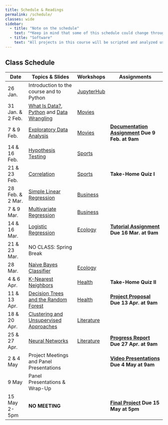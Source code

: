 ```yaml
---
title: Schedule & Readings
permalink: /schedule/
classes: wide
sidebar:
  - title: "Note on the schedule"
    text: "*Keep in mind that some of this schedule could change throughout the semester. However, if anything changes I'll update this page, and I'll be sure to give you plenty of advance notice.*"
  - title: "Software"
    text: "All projects in this course will be scripted and analyzed using Python, an open source programming language and environment. Specifically, we will be using Jupyter Lab as our programming environment. **No previous experience with Python, statistical software packages, or computer programming is required.**"
---
```


## Class Schedule

Date|Topics & Slides|Workshops|Assignments
--|---|---|---
26 Jan.|Introduction to the course and to Python|[JupyterHub](/CIS241/jupyterhub)|
31 Jan. & 2 Feb.|[What Is Data?](/CIS241/slides/whatisdata), [Python](/CIS241/slides/pythonbasics) and [Data Wrangling](/CIS241/slides/wrangling)|[Movies](/CIS241/resources/01_movies1.ipynb)|
7 & 9 Feb.|[Exploratory Data Analysis](/CIS241/slides/eda)|[Movies](/CIS241/resources/01_movies2.ipynb)|**[Documentation Assignment](/CIS241/assignments/documentation) Due 9 Feb. at 9am**
14 & 16 Feb.|[Hypothesis Testing](/CIS241/slides/hypothesis)|[Sports](/CIS241/resources/02_tennis1.ipynb)|
21 & 23 Feb.|[Correlation](/CIS241/slides/correlation)|[Sports](/CIS241/resources/02_tennis2.ipynb)|**Take-Home Quiz I**
28 Feb. & 2 Mar.|[Simple Linear Regression](/CIS241/slides/regression)|[Business](/CIS241/resources/03_airbnb1.ipynb)|
7 & 9 Mar.|[Multivariate Regression](/CIS241/slides/multiple)|[Business](/CIS241/resources/03_airbnb2.ipynb)
14 & 16 Mar.|[Logistic Regression](/CIS241/slides/logit)|[Ecology](/CIS241/resources/04_trees1.ipynb)|**[Tutorial Assignment](/CIS241/assignments/tutorial/) Due 16 Mar. at 9am**
21 & 23 Mar.|NO CLASS: Spring Break
28 Mar.|[Naive Bayes Classifier](/CIS241/slides/naivebayes)|[Ecology](/CIS241/resources/04_trees2.ipynb)|
4 & 6 Apr.|[K-Nearest Neighbors](/CIS241/slides/knn)|[Health](/CIS241/resources/05_health1.ipynb)|**Take-Home Quiz II**
11 & 13 Apr.|[Decision Trees and the Random Forest](/CIS241/slides/randomforest)|[Health](/CIS241/resources/05_health2.ipynb)|**[Project Proposal](/CIS241/assignments/project-proposal/) Due 13 Apr. at 9am**
18 & 20 Apr.|[Clustering and Unsupervised Approaches](/CIS241/slides/clustering)|[Literature](/CIS241/resources/06_lit1.ipynb)|
25 & 27 Apr.|[Neural Networks](/CIS241/slides/neuralnetworks)|[Literature](/CIS241/resources/06_lit2.ipynb)|**[Progress Report](/CIS241/assignments/progress-report) Due 27 Apr. at 9am**
2 & 4 May|Project Meetings and Panel Presentations||**[Video Presentations](/CIS241/assignments/presentation/) Due 4 May at 9am**
9 May|Panel Presentations & Wrap-Up||
15 May 2-5pm|**NO MEETING**||**[Final Project](/CIS241/assignments/final-report) Due 15 May at 5pm**
